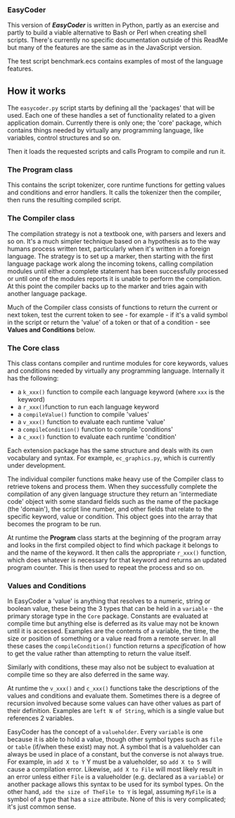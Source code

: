 ### EasyCoder ###

This version of **_EasyCoder_** is written in Python, partly as an exercise and partly to build a viable alternative to Bash or Perl when creating shell scripts. There's currently no specific documentation outside of this ReadMe but many of the features are the same as in the JavaScript version.

The test script benchmark.ecs contains examples of most of the language features.

## How it works ##

The `easycoder.py` script starts by defining all the 'packages' that will be used. Each one of these handles a set of functionality related to a given application domain. Currently there is only one; the 'core' package, which contains things needed by virtually any programming language, like variables, control structures and so on.

Then it loads the requested scripts and calls Program to compile and run it.

### The Program class ###

This contains the script tokenizer, core runtime functions for getting values and conditions and error handlers. It calls the tokenizer then the compiler, then runs the resulting compiled script.

### The Compiler class ###

The compilation strategy is not a textbook one, with parsers and lexers and so on. It's a much simpler technique based on a hypothesis as to the way humans process written text, particularly when it's written in a foreign language. The strategy is to set up a marker, then starting with the first language package work along the incoming tokens, calling compilation modules until either a complete statement has been successfully processed or until one of the modules reports it is unable to perform the compilation. At this point the compiler backs up to the marker and tries again with another language package.

Much of the Compiler class consists of functions to return the current or next token, test the current token to see - for example - if it's a valid symbol in the script or return the 'value' of a token or that of a condition - see **Values and Conditions** below.

### The Core class ###

This class contans compiler and runtime modules for core keywords, values and conditions needed by virtually any programming language. Internally it has the following:

 - a `k_xxx()` function to compile each language keyword (where `xxx` is the keyword)
 - a `r_xxx()`function to run each language keyword
 - a `compileValue()` function to compile 'values'
 - a `v_xxx()` function to evaluate each runtime 'value'
 - a `compileCondition()` function to compile 'conditions'
 - a `c_xxx()` function to evaluate each runtime 'condition'

Each extension package has the same structure and deals with its own vocabulary and syntax. For example, `ec_graphics.py`, which is currently under development.

The individual compiler functions make heavy use of the Compiler class to retrieve tokens and process them. When they successfully complete the compilation of any given language structure they return an 'intermediate code' object with some standard fields such as the name of the package (the 'domain'), the script line number, and other fields that relate to the specific keyword, value or condition. This object goes into the array that becomes the program to be run.

At runtime the **Program** class starts at the beginning of the program array and looks in the first compiled object to find which package it belongs to and the name of the keyword. It then calls the appropriate `r_xxx()` function, which does whatever is necessary for that keyword and returns an updated program counter. This is then used to repeat the process and so on.

### Values and Conditions ###

In EasyCoder a 'value' is anything that resolves to a numeric, string or boolean value, these being the 3 types that can be held in a `variable` - the primary storage type in the `Core` package. Constants are evaluated at compile time but anything else is deferred as its value may not be known until it is accessed. Examples are the contents of a variable, the time, the size or position of something or a value read from a remote server. In all these cases the `compileCondition()` function returns a _specification_ of how to get the value rather than attempting to return the value itself.

Similarly with conditions, these may also not be subject to evaluation at compile time so they are also deferred in the same way.

At runtime the `v_xxx()` and `c_xxx()` functions take the descriptions of the values and conditions and evaluate them. Sometimes there is a degree of recursion involved because some values can have other values as part of their definition. Examples are `left N of String`, which is a single value but references 2 variables.

EasyCoder has the concept of a `valueholder`. Every `variable` is one because it is able to hold a value, though other symbol types such as `file` or `table` (if/when these exist) may not. A symbol that is a valueholder can always be used in place of a constant, but the converse is not always true. For example, in `add X to Y` Y must be a valueholder, so `add X to 5` will cause a compilation error. Likewise, `add X to File` will most likely result in an error unless either `File` is a valueholder (e.g. declared as a `variable`) or another package allows this syntax to be used for its symbol types. On the other hand, `add the size of TheFile to Y` is legal, assuming `MyFile` is a symbol of a type that has a `size` attribute. None of this is very complicated; it's just common sense.